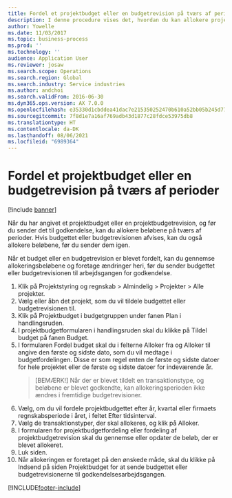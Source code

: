 ```yaml
---
title: Fordel et projektbudget eller en budgetrevision på tværs af perioder
description: I denne procedure vises det, hvordan du kan allokere projektbudgetbeløb på tværs af perioder.
author: Yowelle
ms.date: 11/03/2017
ms.topic: business-process
ms.prod: ''
ms.technology: ''
audience: Application User
ms.reviewer: josaw
ms.search.scope: Operations
ms.search.region: Global
ms.search.industry: Service industries
ms.author: andchoi
ms.search.validFrom: 2016-06-30
ms.dyn365.ops.version: AX 7.0.0
ms.openlocfilehash: e35330d1cbddea41dac7e215350252470b610a52bb05b245d7794a37415dcd3c
ms.sourcegitcommit: 7f8d1e7a16af769adb43d1877c28fdce53975db8
ms.translationtype: HT
ms.contentlocale: da-DK
ms.lasthandoff: 08/06/2021
ms.locfileid: "6989364"
---
```

# <a name="allocate-a-project-budget-or-budget-revision-across-periods"></a>Fordel et projektbudget eller en budgetrevision på tværs af perioder

[!include [banner](../../includes/banner.md)]

Når du har angivet et projektbudget eller en projektbudgetrevision, og før du sender det til godkendelse, kan du allokere beløbene på tværs af perioder. Hvis budgettet eller budgetrevisionen afvises, kan du også allokere beløbene, før du sender dem igen. 

Når et budget eller en budgetrevision er blevet fordelt, kan du gennemse allokeringsbeløbene og foretage ændringer heri, før du sender budgettet eller budgetrevisionen til arbejdsgangen for godkendelse. 

1. Klik på Projektstyring og regnskab > Almindelig > Projekter > Alle projekter. 
2. Vælg eller åbn det projekt, som du vil tildele budgettet eller budgetrevisionen til. 
3. Klik på Projektbudget i budgetgruppen under fanen Plan i handlingsruden. 
4. I projektbudgetformularen i handlingsruden skal du klikke på Tildel budget på fanen Budget. 
5. I formularen Fordel budget skal du i felterne Alloker fra og Alloker til angive den første og sidste dato, som du vil medtage i budgetfordelingen. Disse er som regel enten de første og sidste datoer for hele projektet eller de første og sidste datoer for indeværende år.  
   > [BEMÆRK!] Når der er blevet tildelt en transaktionstype, og beløbene er blevet godkendte, kan allokeringsperioden ikke ændres i fremtidige budgetrevisioner. 
6. Vælg, om du vil fordele projektbudgettet efter år, kvartal eller firmaets regnskabsperiode i året, i feltet Efter tidsinterval.
7. Vælg de transaktionstyper, der skal allokeres, og klik på Alloker. 
8. I formularen for projektbudgetfordeling eller fordeling af projektbudgetrevision skal du gennemse eller opdater de beløb, der er blevet allokeret. 
9. Luk siden.
10. Når allokeringen er foretaget på den ønskede måde, skal du klikke på Indsend på siden Projektbudget for at sende budgettet eller budgetrevisionerne til godkendelsesarbejdsgangen.  




[!INCLUDE[footer-include](../../includes/footer-banner.md)]